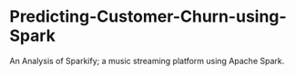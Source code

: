 # Predicting-Customer-Churn-using-Spark
An Analysis of Sparkify; a music streaming platform using Apache Spark.
